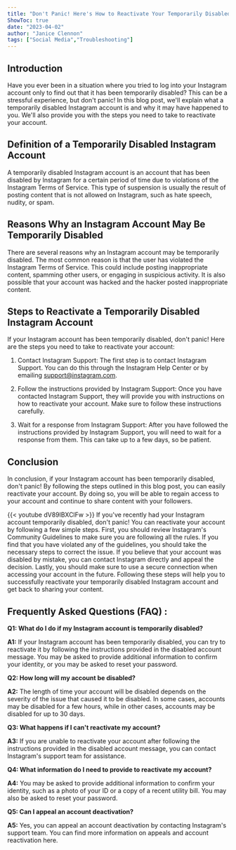 ```yaml
---
title: "Don't Panic! Here's How to Reactivate Your Temporarily Disabled Instagram Account!"
ShowToc: true 
date: "2023-04-02"
author: "Janice Clennon" 
tags: ["Social Media","Troubleshooting"]
---
```

## Introduction 

Have you ever been in a situation where you tried to log into your Instagram account only to find out that it has been temporarily disabled? This can be a stressful experience, but don't panic! In this blog post, we'll explain what a temporarily disabled Instagram account is and why it may have happened to you. We'll also provide you with the steps you need to take to reactivate your account. 

## Definition of a Temporarily Disabled Instagram Account

A temporarily disabled Instagram account is an account that has been disabled by Instagram for a certain period of time due to violations of the Instagram Terms of Service. This type of suspension is usually the result of posting content that is not allowed on Instagram, such as hate speech, nudity, or spam.

## Reasons Why an Instagram Account May Be Temporarily Disabled

There are several reasons why an Instagram account may be temporarily disabled. The most common reason is that the user has violated the Instagram Terms of Service. This could include posting inappropriate content, spamming other users, or engaging in suspicious activity. It is also possible that your account was hacked and the hacker posted inappropriate content.

## Steps to Reactivate a Temporarily Disabled Instagram Account

If your Instagram account has been temporarily disabled, don't panic! Here are the steps you need to take to reactivate your account: 

1. Contact Instagram Support: The first step is to contact Instagram Support. You can do this through the Instagram Help Center or by emailing support@instagram.com.

2. Follow the instructions provided by Instagram Support: Once you have contacted Instagram Support, they will provide you with instructions on how to reactivate your account. Make sure to follow these instructions carefully.

3. Wait for a response from Instagram Support: After you have followed the instructions provided by Instagram Support, you will need to wait for a response from them. This can take up to a few days, so be patient.

## Conclusion

In conclusion, if your Instagram account has been temporarily disabled, don't panic! By following the steps outlined in this blog post, you can easily reactivate your account. By doing so, you will be able to regain access to your account and continue to share content with your followers.

{{< youtube dV89lBXClFw >}} 
If you've recently had your Instagram account temporarily disabled, don't panic! You can reactivate your account by following a few simple steps. First, you should review Instagram's Community Guidelines to make sure you are following all the rules. If you find that you have violated any of the guidelines, you should take the necessary steps to correct the issue. If you believe that your account was disabled by mistake, you can contact Instagram directly and appeal the decision. Lastly, you should make sure to use a secure connection when accessing your account in the future. Following these steps will help you to successfully reactivate your temporarily disabled Instagram account and get back to sharing your content.

## Frequently Asked Questions (FAQ) :
**Q1: What do I do if my Instagram account is temporarily disabled?**

**A1:** If your Instagram account has been temporarily disabled, you can try to reactivate it by following the instructions provided in the disabled account message. You may be asked to provide additional information to confirm your identity, or you may be asked to reset your password.

**Q2: How long will my account be disabled?**

**A2:** The length of time your account will be disabled depends on the severity of the issue that caused it to be disabled. In some cases, accounts may be disabled for a few hours, while in other cases, accounts may be disabled for up to 30 days.

**Q3: What happens if I can't reactivate my account?**

**A3:** If you are unable to reactivate your account after following the instructions provided in the disabled account message, you can contact Instagram's support team for assistance.

**Q4: What information do I need to provide to reactivate my account?**

**A4:** You may be asked to provide additional information to confirm your identity, such as a photo of your ID or a copy of a recent utility bill. You may also be asked to reset your password.

**Q5: Can I appeal an account deactivation?**

**A5:** Yes, you can appeal an account deactivation by contacting Instagram's support team. You can find more information on appeals and account reactivation here.


